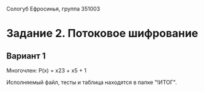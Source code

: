Сологуб Ефросинья, группа 351003

# Задание 2. Потоковое шифрование
## Вариант 1

Многочлен: P(x) = x23 + x5 + 1

Исполняемый файл, тесты и таблица находятся в папке "!ИТОГ".

